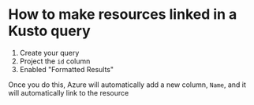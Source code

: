 # How to make resources linked in a Kusto query

1. Create your query
2. Project the `id` column
3. Enabled "Formatted Results"

Once you do this, Azure will automatically add a new column, `Name`, and it will automatically link to the resource
